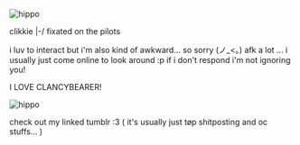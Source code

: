 ![hippo](https://i.imgur.com/SRtspsZ.gif)


clikkie |-/ fixated on the pilots

i luv to interact but i'm also kind of awkward... so sorry (ノ_<。)
afk a lot ... i usually just come online to look around :p if i don't respond i'm not ignoring you!

I LOVE CLANCYBEARER!

![hippo](https://tenor.com/mHdQj2akwpy.gif)

check out my linked tumblr :3 
( it's usually just tøp shitposting and oc stuffs... )
